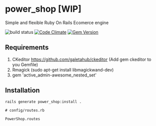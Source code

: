power_shop [WIP]
==========

Simple and flexible Ruby On Rails Ecomerce engine

![build status](https://semaphoreapp.com/api/v1/projects/ebecbf67-1b78-4e5d-9a59-208ad57864f8/217416/shields_badge.png) 
[![Code Climate](https://codeclimate.com/github/artofhuman/power_shop/badges/gpa.svg)](https://codeclimate.com/github/artofhuman/power_shop)
[![Gem Version](https://badge.fury.io/rb/power_shop.svg)](http://badge.fury.io/rb/power_shop)

## Requirements

1. CKeditor https://github.com/galetahub/ckeditor (Add gem ckeditor to you Gemfile)
2. Rmagick (sudo apt-get install libmagickwand-dev)
3. gem 'active_admin-awesome_nested_set'

## Installation

```
rails generate power_shop:install .
```

```
# config/routes.rb

PowerShop.routes
```
